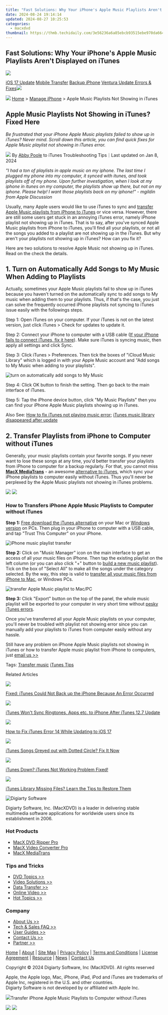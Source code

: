 ```yaml
---
title: "Fast Solutions: Why Your iPhone's Apple Music Playlists Aren't Displayed on iTunes"
date: 2024-08-24 19:14:14
updated: 2024-08-27 10:25:53
categories:
  - macxdvd
thumbnail: https://thmb.techidaily.com/3e56236a6a85ebcb93515ebe970da664f41c03cdc9a40751e6b62b7a56683a32.jpg
---
```


## Fast Solutions: Why Your iPhone's Apple Music Playlists Aren't Displayed on iTunes

[![](https://www.macxdvd.com/itunes/../image-style/new-seo/icon10.png)](https://tools.techidaily.com/macxdvd/products/)

[iOS 17 Update](https://tools.techidaily.com/macxdvd/products/) [Mobile Transfer](https://tools.techidaily.com/macxdvd/products/) [Backup iPhone](https://tools.techidaily.com/macxdvd/products/) [Ventura Update Errors & Fixes](https://tools.techidaily.com/macxdvd/products/)![](https://www.macxdvd.com/itunes/../mobile/article-image/hot.gif) 



![](https://www.macxdvd.com/itunes/../image-style/new-seo/icon7.png) [Home](https://tools.techidaily.com/macxdvd/products/) \> [Manage iPhone](https://tools.techidaily.com/macxdvd/products/) \> Apple Music Playlists Not Showing in iTunes 

## Apple Music Playlists Not Showing in iTunes? Fixed Here



_Be frustrated that your iPhone Apple Music playlists failed to show up in iTunes? Never mind. Scroll down this article, you can find quick fixes for Apple Music playlist not showing in iTunes error._ 

![](https://www.macxdvd.com/itunes/../image-style/new-seo/icon6.png) By [Abby Poole](https://www.linkedin.com/in/abby-poole-6822b0104/) to iTunes Troubleshooting Tips｜Last updated on Jan 8, 2024

_"I had a ton of playlists in apple music on my iphone. The last time I plugged my phone into my computer, it synced with itunes, and took playlists off of my phone. Upon further investigation, when I look at my iphone in itunes on my computer, the playlists show up there, but not on my iphone. Please help! I want those playlists back on my iphone!" - mgildin from Apple Discussion_

Usually, many Apple users would like to use iTunes to sync and [transfer Apple Music playlists from iPhone to iTunes](https://tools.techidaily.com/macxdvd/products/) or vice versa. However, there are still some users get stuck in an annoying iTunes error, namely iPhone playlist not showing up in iTunes. That is to say, after you've synced Apple Music playlists from iPhone to iTunes, you'll find all your playlists, or not all the songs you added to a playlist are not showing up in the iTunes. But why aren't your playlists not showing up in iTunes? How can you fix it? 

Here are two solutions to resolve Apple Music not showing up in iTunes. Read on the check the details.



## 1\. Turn on Automatically Add Songs to My Music When Adding to Playlists 

Actually, sometimes your Apple Music playlists fail to show up in iTunes because you haven't turned on the automatically sync to add songs to My music when adding them to your playlists. Thus, if that's the case, you just can solve the frequently occurred iPhone playlists not syncing to iTunes issue easily with the followings steps. 

Step 1: Open iTunes on your computer. If your iTunes is not on the latest version, just click iTunes > Check for updates to update it. 

Step 2: Connect your iPhone to computer with a USB cable ([If your iPhone fails to connect iTunes, fix it here](https://tools.techidaily.com/macxdvd/products/)). Make sure iTunes is syncing music, then apply all settings and click Sync.

Step 3: Click iTunes > Preferences. Then tick the boxes of "iCloud Music Library" which is logged in with your Apple Music account and "Add songs to My Music when adding to your playlists".

![turn on automatically add songs to My Music](https://www.macxdvd.com/itunes/article-image/playlist-not-showing-itunes.jpg)

Step 4: Click OK button to finish the setting. Then go back to the main interface of iTunes. 

Step 5: Tap the iPhone device button, click "My Music Playlists" then you can find your iPhone Apple Music playlists showing up in iTunes.

Also See: [How to fix iTunes not playing music error](https://tools.techidaily.com/macxdvd/products/); [iTunes music library disappeared after update](https://tools.techidaily.com/macxdvd/products/)

## 2\. Transfer Playlists from iPhone to Computer without iTunes

Generally, your music playlists contain your favorite songs. If you never want to lose these songs at any time, you'd better transfer your playlists from iPhone to computer for a backup regularly. For that, you cannot miss [**MacX MediaTrans**](https://tools.techidaily.com/macxdvd/products/) \- an awesome [alternative to iTunes](https://tools.techidaily.com/macxdvd/products/), which sync your iPhone playlists to computer easily without iTunes. Thus you'll never be perplexed by the Apple Music playlists not showing in iTunes problems. 

[![](https://www.macxdvd.com/itunes/../image-style/new-seo/btn-mac.png)](https://tools.techidaily.com/macxdvd/products/) [![](https://www.macxdvd.com/itunes/../image-style/new-seo/btn-win.png)](https://tools.techidaily.com/winxdvd/products/) 

### How to Transfers iPhone Apple Music Playlists to Computer without iTunes

**Step 1:** [Free download the iTunes alternative](https://tools.techidaily.com/macxdvd/products/) on your Mac or [Windows version](https://tools.techidaily.com/winxdvd/products/) on PCs. Then plug in your iPhone to computer with a USB cable, and tap "Trust This Computer" on your iPhone. 

![iPhone music playlist transfer](https://www.macxdvd.com/itunes/article-image/itunes-library-missing-3.jpg)

**Step 2:** Click on "Music Manager" icon on the main interface to get an access of all your music files on iPhone. Then tap the existing playlist on the left column (or you can also click "+" button to [build a new music playlist](https://tools.techidaily.com/macxdvd/products/)). Tick on the box of "Select All" to make all the songs under the category selected. By the way, this step is valid to [transfer all your music files from iPhone to Mac](https://tools.techidaily.com/macxdvd/products/), or Windows PCs. 

![transfer Apple Music playlist to Mac/PC](https://www.macxdvd.com/itunes/article-image/itunes-library-missing-4.jpg)

**Step 3:** Click "Export" button on the top of the panel, the whole music playlist will be exported to your computer in very short time without [pesky iTunes errors](https://tools.techidaily.com/macxdvd/products/). 

Once you've transferred all your Apple Music playlists on your computer, you'll never be troubled with playlist not showing error since you can manually add your playlists to iTunes from computer easily without any hassle. 

 Still have any problem on iPhone Apple Music playlists not showing in iTunes or how to transfer Apple music playlist from iPhone to computers, just [email us >>](https://tools.techidaily.com/macxdvd/products/)

 Tags: [Transfer music](https://tools.techidaily.com/macxdvd/products/) [iTunes Tips](https://tools.techidaily.com/macxdvd/products/) 



Related Articles

![](https://www.macxdvd.com/itunes/../image-style/new-seo/pic7.jpg)

[Fixed: iTunes Could Not Back up the iPhone Because An Error Occurred](https://tools.techidaily.com/macxdvd/products/) 

![](https://www.macxdvd.com/itunes/../image-style/new-seo/pic6.jpg)

[iTunes Won't Sync Ringtones, Apps etc. to iPhone After iTunes 12.7 Update](https://tools.techidaily.com/macxdvd/products/) 

![](https://www.macxdvd.com/itunes/../image-style/new-seo/pic5.jpg)

[How to Fix iTunes Error 14 While Updating to iOS 17](https://tools.techidaily.com/macxdvd/products/) 

![](https://www.macxdvd.com/itunes/../image-style/new-seo/pic4.jpg)

[iTunes Songs Greyed out with Dotted Circle? Fix It Now](https://tools.techidaily.com/macxdvd/products/) 

![](https://www.macxdvd.com/itunes/../image-style/new-seo/pic3.jpg)

[iTunes Down? iTunes Not Working Problem Fixed!](https://tools.techidaily.com/macxdvd/products/) 

![](https://www.macxdvd.com/itunes/../image-style/new-seo/pic2.jpg)

[iTunes Library Missing Files? Learn the Tips to Restore Them](https://tools.techidaily.com/macxdvd/products/) 



![Digiarty Software](https://www.macxdvd.com/itunes/../icon/logo.png) 

Digiarty Software, Inc. (MacXDVD) is a leader in delivering stable multimedia software applications for worldwide users since its establishment in 2006.

### Hot Products

* [MacX DVD Ripper Pro](https://tools.techidaily.com/macxdvd/products/)
* [MacX Video Converter Pro](https://tools.techidaily.com/macxdvd/products/)
* [MacX MediaTrans](https://tools.techidaily.com/macxdvd/products/)

### Tips and Tricks

* [DVD Topics >>](https://tools.techidaily.com/macxdvd/products/)
* [Video Solutions >>](https://tools.techidaily.com/macxdvd/products/)
* [Data Transfer >>](https://tools.techidaily.com/macxdvd/products/)
* [Online Video >>](https://tools.techidaily.com/macxdvd/products/)
* [Hot Topics >>](https://tools.techidaily.com/macxdvd/products/)

### Company

* [About Us >>](https://tools.techidaily.com/macxdvd/products/)
* [Tech & Sales FAQ >>](https://tools.techidaily.com/macxdvd/products/)
* [User Guides >>](https://tools.techidaily.com/macxdvd/products/)
* [Contact Us >>](https://tools.techidaily.com/macxdvd/products/)
* [Partner >>](https://tools.techidaily.com/macxdvd/products/)



[Home](https://tools.techidaily.com/macxdvd/products/) | [About](https://tools.techidaily.com/macxdvd/products/) | [Site Map](https://tools.techidaily.com/macxdvd/products/) | [Privacy Policy](https://tools.techidaily.com/macxdvd/products/) | [Terms and Conditions](https://tools.techidaily.com/macxdvd/products/) | [License Agreement](https://tools.techidaily.com/macxdvd/products/) | [Resource](https://tools.techidaily.com/macxdvd/products/) | [News](https://tools.techidaily.com/macxdvd/products/) | [Contact Us](https://tools.techidaily.com/macxdvd/products/)

Copyright © 2024 Digiarty Software, Inc (MacXDVD). All rights reserved

Apple, the Apple logo, Mac, iPhone, iPad, iPod and iTunes are trademarks of Apple Inc, registered in the U.S. and other countries.  
Digiarty Software is not developed by or affiliated with Apple Inc.



![](https://www.macxdvd.com/itunes/../mediatrans/img/icon.png)Transfer iPhone Apple Music Playlists to Computer without iTunes

[![](https://www.macxdvd.com/itunes/../image-style/new-seo/btn-mac-top.png)](https://tools.techidaily.com/macxdvd/products/) [![](https://www.macxdvd.com/itunes/../image-style/new-seo/btn-win-top.png)](https://tools.techidaily.com/winxdvd/products/)

<ins class="adsbygoogle"
     style="display:block"
     data-ad-format="autorelaxed"
     data-ad-client="ca-pub-7571918770474297"
     data-ad-slot="1223367746"></ins>



<ins class="adsbygoogle"
     style="display:block"
     data-ad-client="ca-pub-7571918770474297"
     data-ad-slot="8358498916"
     data-ad-format="auto"
     data-full-width-responsive="true"></ins>
